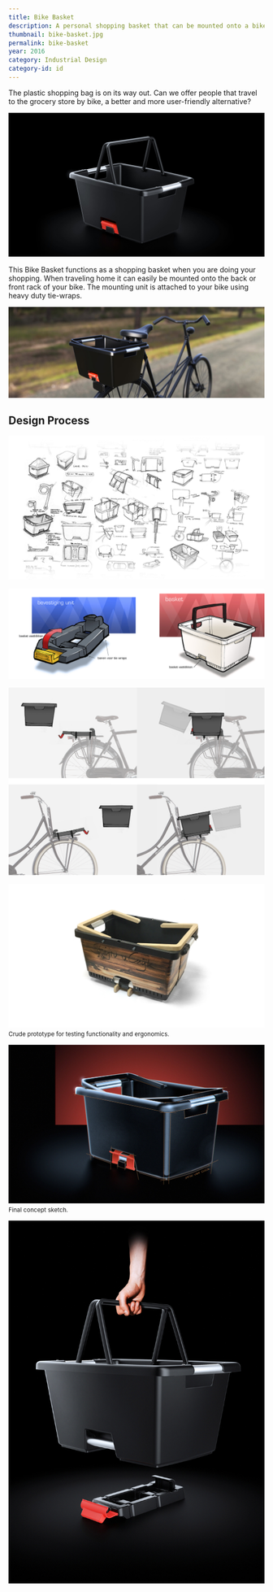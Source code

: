 ```yaml
---
title: Bike Basket
description: A personal shopping basket that can be mounted onto a bike.
thumbnail: bike-basket.jpg
permalink: bike-basket
year: 2016
category: Industrial Design
category-id: id
---
```



The plastic shopping bag is on its way out. Can we offer people that travel to
the grocery store by bike, a better and more user-friendly alternative?

![Hero image](/img/portfolio/bike-basket-01.jpg)

This Bike Basket functions as a shopping basket when you are doing your shopping.
When traveling home it can easily be mounted onto the back or front rack of your bike.
The mounting unit is attached to your bike using heavy duty tie-wraps.

![Render 1](/img/portfolio/bike-basket_render_01.jpg)

## Design Process

![Ideeschetsen](/img/portfolio/bike-basket_schetsen.png)

![Conceptschetsen](/img/portfolio/bike-basket_conceptschets.png)

![Werkingsprincipe](/img/portfolio/bike-basket_werking.png)

![Spuugmodel](/img/portfolio/bike-basket_model.jpg) <small>Crude prototype for testing functionality and ergonomics.</small>

![eindschets](/img/portfolio/etc_bike_basket.jpg) <small>Final concept sketch.</small>

![Render 2](/img/portfolio/bike-basket_render_02.jpg)
